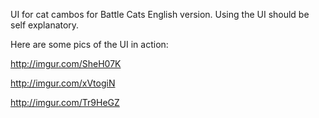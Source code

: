 UI for cat cambos for Battle Cats English version. Using the UI should be self explanatory.

Here are some pics of the UI in action:

http://imgur.com/SheH07K

http://imgur.com/xVtogiN

http://imgur.com/Tr9HeGZ
